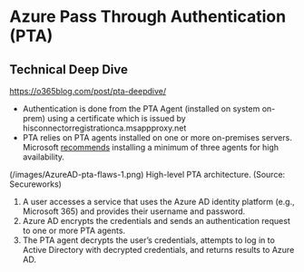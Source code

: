# Azure Pass Through Authentication (PTA)
## Technical Deep Dive
https://o365blog.com/post/pta-deepdive/
-  Authentication is done from the PTA Agent (installed on system on-prem) using a certificate which is issued by hisconnectorregistrationca.msappproxy.net
-  PTA relies on PTA agents installed on one or more on-premises servers. Microsoft [recommends](https://docs.microsoft.com/en-us/azure/active-directory/hybrid/how-to-connect-pta-quick-start) installing a minimum of three agents for high availability.


(/images/AzureAD-pta-flaws-1.png)
High-level PTA architecture. (Source: Secureworks)   
1. A user accesses a service that uses the Azure AD identity platform (e.g., Microsoft 365) and provides their username and password.
2. Azure AD encrypts the credentials and sends an authentication request to one or more PTA agents.
3. The PTA agent decrypts the user’s credentials, attempts to log in to Active Directory with decrypted credentials, and returns results to Azure AD.
